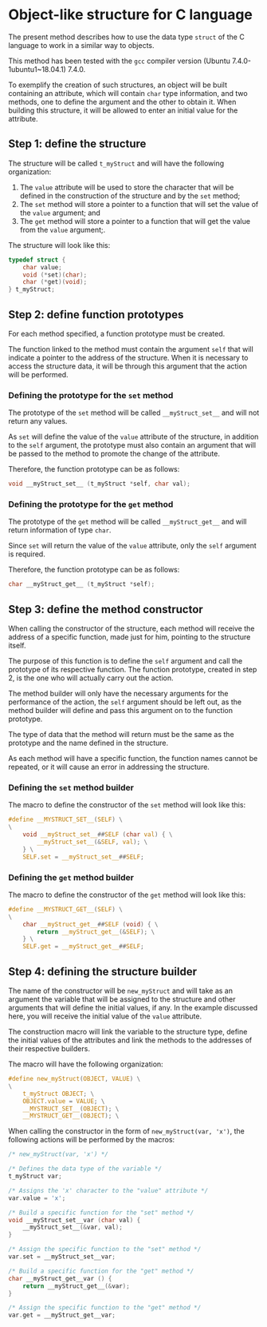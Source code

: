 # Object-like structure for C language

The present method describes how to use the data type `struct` of the C language to work in a similar way to objects.

This method has been tested with the `gcc` compiler version (Ubuntu 7.4.0-1ubuntu1~18.04.1) 7.4.0.

To exemplify the creation of such structures, an object will be built containing an attribute, which will contain `char` type information, and two methods, one to define the argument and the other to obtain it. When building this structure, it will be allowed to enter an initial value for the attribute.

## Step 1: define the structure

The structure will be called `t_myStruct` and will have the following organization:

1. The `value` attribute will be used to store the character that will be defined in the construction of the structure and by the `set` method;
2. The `set` method will store a pointer to a function that will set the value of the `value` argument; and
3. The `get` method will store a pointer to a function that will get the value from the `value` argument;.

The structure will look like this:

```c
typedef struct {
	char value;
	void (*set)(char);
	char (*get)(void);
} t_myStruct;
```

## Step 2: define function prototypes

For each method specified, a function prototype must be created.

The function linked to the method must contain the argument `self` that will indicate a pointer to the address of the structure. When it is necessary to access the structure data, it will be through this argument that the action will be performed.

### Defining the prototype for the `set` method

The prototype of the `set` method will be called `__myStruct_set__` and will not return any values.

As `set` will define the value of the `value` attribute of the structure, in addition to the `self` argument, the prototype must also contain an argument that will be passed to the method to promote the change of the attribute.

Therefore, the function prototype can be as follows: 

```c
void __myStruct_set__ (t_myStruct *self, char val);
```

### Defining the prototype for the `get` method

The prototype of the `get` method will be called `__myStruct_get__` and will return information of type `char`.

Since `set` will return the value of the `value` attribute, only the `self` argument is required.

Therefore, the function prototype can be as follows: 

```c
char __myStruct_get__ (t_myStruct *self);
```

## Step 3: define the method constructor

When calling the constructor of the structure, each method will receive the address of a specific function, made just for him, pointing to the structure itself.

The purpose of this function is to define the `self` argument and call the prototype of its respective function. The function prototype, created in step 2, is the one who will actually carry out the action.

The method builder will only have the necessary arguments for the performance of the action, the `self` argument should be left out, as the method builder will define and pass this argument on to the function prototype.

The type of data that the method will return must be the same as the prototype and the name defined in the structure.

As each method will have a specific function, the function names cannot be repeated, or it will cause an error in addressing the structure.

### Defining the `set` method builder

The macro to define the constructor of the `set` method will look like this:

```c
#define __MYSTRUCT_SET__(SELF) \
\
	void __myStruct_set__##SELF (char val) { \
		__myStruct_set__(&SELF, val); \
	} \
	SELF.set = __myStruct_set__##SELF;
```

### Defining the `get` method builder

The macro to define the constructor of the `get` method will look like this:

```c
#define __MYSTRUCT_GET__(SELF) \
\
	char __myStruct_get__##SELF (void) { \
		return __myStruct_get__(&SELF); \
	} \
	SELF.get = __myStruct_get__##SELF;
```

## Step 4: defining the structure builder

The name of the constructor will be `new_myStruct` and will take as an argument the variable that will be assigned to the structure and other arguments that will define the initial values, if any. In the example discussed here, you will receive the initial value of the `value` attribute.

The construction macro will link the variable to the structure type, define the initial values ​​of the attributes and link the methods to the addresses of their respective builders.

The macro will have the following organization:

```c
#define new_myStruct(OBJECT, VALUE) \
\
	t_myStruct OBJECT; \
	OBJECT.value = VALUE; \
	__MYSTRUCT_SET__(OBJECT); \
	__MYSTRUCT_GET__(OBJECT); \
```

When calling the constructor in the form of `new_myStruct(var, 'x')`, the following actions will be performed by the macros:

```c
/* new_myStruct(var, 'x') */

/* Defines the data type of the variable */
t_myStruct var;

/* Assigns the 'x' character to the "value" attribute */
var.value = 'x';

/* Build a specific function for the "set" method */
void __myStruct_set__var (char val) {
	__myStruct_set__(&var, val);
}

/* Assign the specific function to the "set" method */
var.set = __myStruct_set__var;

/* Build a specific function for the "get" method */
char __myStruct_get__var () {
	return __myStruct_get__(&var);
}

/* Assign the specific function to the "get" method */
var.get = __myStruct_get__var;
```



